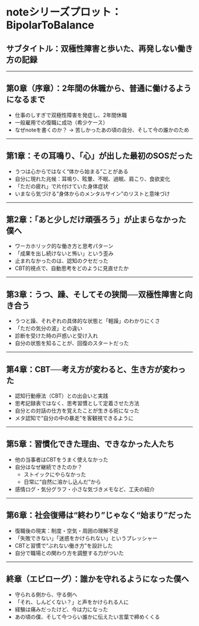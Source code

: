 # noteシリーズプロット：BipolarToBalance  
## サブタイトル：双極性障害と歩いた、再発しない働き方の記録

---

## 第0章（序章）：2年間の休職から、普通に働けるようになるまで

- 仕事のしすぎで双極性障害を発症し、2年間休職
- 一般雇用での復職に成功（希少ケース）
- なぜnoteを書くのか？ → 苦しかったあの頃の自分、そして今の誰かのため

---

## 第1章：その耳鳴り、「心」が出した最初のSOSだった

- うつは心からではなく“体から始まる”ことがある
- 自分に現れた兆候：耳鳴り、眩暈、不眠、過眠、肩こり、食欲変化
- 「ただの疲れ」で片付けていた身体症状
- いまなら気づける“身体からのメンタルサイン”のリストと意味づけ

---

## 第2章：「あと少しだけ頑張ろう」が止まらなかった僕へ

- ワーカホリック的な働き方と思考パターン
- 「成果を出し続けないと怖い」という歪み
- 止まれなかったのは、認知のクセだった
- CBT的視点で、自動思考をどのように見直せたか

---

## 第3章：うつ、躁、そしてその狭間──双極性障害と向き合う

- うつと躁、それぞれの具体的な状態と「軽躁」のわかりにくさ
- 「ただの気分の波」との違い
- 診断を受けた時の戸惑いと受け入れ
- 自分の状態を知ることが、回復のスタートだった

---

## 第4章：CBT──考え方が変わると、生き方が変わった

- 認知行動療法（CBT）との出会いと実践
- 思考記録表ではなく、思考習慣として定着させた方法
- 自分との対話の仕方を覚えたことが生きる術になった
- メタ認知で“自分の中の暴走”を客観視できるように

---

## 第5章：習慣化できた理由、できなかった人たち

- 他の当事者はCBTをうまく使えなかった
- 自分はなぜ継続できたのか？
  - ストイックにやらなかった
  - 日常に“自然に溶かし込んだ”から
- 感情ログ・気分グラフ・小さな気づきメモなど、工夫の紹介

---

## 第6章：社会復帰は“終わり”じゃなく“始まり”だった

- 復職後の現実：制度・空気・周囲の理解不足
- 「失敗できない」「迷惑をかけられない」というプレッシャー
- CBTと習慣で“ぶれない働き方”を設計した
- 自分で職場との関わり方を調整する力がついた

---

## 終章（エピローグ）：誰かを守れるようになった僕へ

- 守られる側から、守る側へ
- 「それ、しんどくない？」と声をかけられる人に
- 経験は痛みだったけど、今は力になった
- あの頃の僕、そして今つらい誰かに伝えたい言葉で締めくくる
